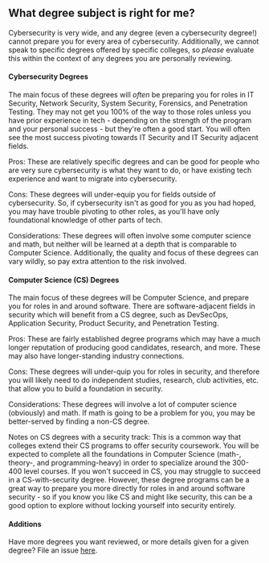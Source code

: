## What degree subject is right for me?

Cybersecurity is very wide, and any degree (even a cybersecurity degree!) cannot prepare you for every area of cybersecurity. Additionally, we cannot speak to specific degrees offered by specific colleges, so *please* evaluate this within the context of any degrees you are personally reviewing.

#### Cybersecurity Degrees

The main focus of these degrees will *often* be preparing you for roles in IT Security, Network Security, System Security, Forensics, and Penetration Testing. They may not get you 100% of the way to those roles unless you have prior experience in tech - depending on the strength of the program and your personal success - but they're often a good start. You will often see the most success pivoting towards IT Security and IT Security adjacent fields.

Pros: These are relatively specific degrees and can be good for people who are very sure cybersecurity is what they want to do, or have existing tech experience and want to migrate into cybersecurity.

Cons: These degrees will under-equip you for fields outside of cybersecurity. So, if cybersecurity isn't as good for you as you had hoped, you may have trouble pivoting to other roles, as you'll have only foundational knowledge of other parts of tech.

Considerations: These degrees will often involve some computer science and math, but neither will be learned at a depth that is comparable to Computer Science. Additionally, the quality and focus of these degrees can vary wildly, so pay extra attention to the risk involved.

#### Computer Science (CS) Degrees

The main focus of these degrees will be Computer Science, and prepare you for roles in and around software. There are software-adjacent fields in security which will benefit from a CS degree, such as DevSecOps, Application Security, Product Security, and Penetration Testing.

Pros: These are fairly established degree programs which may have a much longer reputation of producing good candidates, research, and more. These may also have longer-standing industry connections.

Cons: These degrees will under-quip you for roles in security, and therefore you will likely need to do independent studies, research, club activities, etc. that allow you to build a foundation in security.

Considerations: These degrees will involve a lot of computer science (obviously) and math. If math is going to be a problem for you, you may be better-served by finding a non-CS degree.

Notes on CS degrees with a security track: This is a common way that colleges extend their CS programs to offer security coursework. You will be expected to complete all the foundations in Computer Science (math-, theory-, and programming-heavy) in order to specialize around the 300-400 level courses. If you won't succeed in CS, you may struggle to succeed in a CS-with-security degree. However, these degree programs can be a great way to prepare you more directly for roles in and around software security - so if you know you like CS and might like security, this can be a good option to explore without locking yourself into security entirely.

#### Additions

Have more degrees you want reviewed, or more details given for a given degree? File an issue [here](https://github.com/r-cybersecurity/faq/issues).